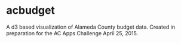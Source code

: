 # acbudget
A d3 based visualization of Alameda County budget data.
Created in preparation for the AC Apps Challenge April 25, 2015.

